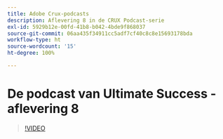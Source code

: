```yaml
---
title: Adobe Crux-podcasts
description: Aflevering 8 in de CRUX Podcast-serie
exl-id: 5929b12e-00fd-41b8-b042-4bde9f868037
source-git-commit: 06aa435f34911cc5adf7cf40c8c8e15693178bda
workflow-type: ht
source-wordcount: '15'
ht-degree: 100%

---
```


# De podcast van Ultimate Success - aflevering 8

>[!VIDEO](https://video.tv.adobe.com/v/3453791?quality=12learn=on&captions=dut)
